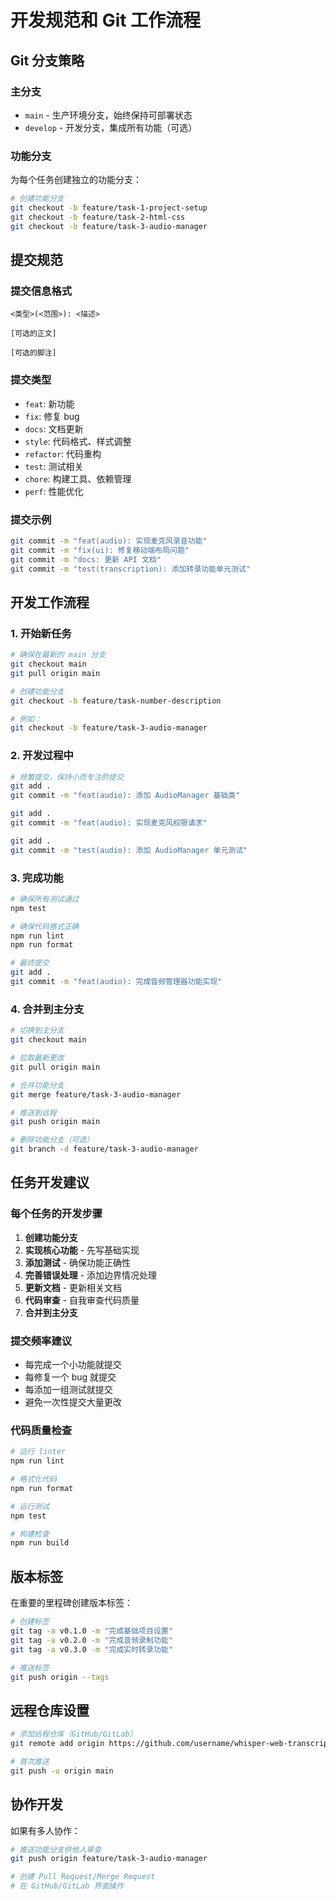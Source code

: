 # 开发规范和 Git 工作流程

## Git 分支策略

### 主分支

- `main` - 生产环境分支，始终保持可部署状态
- `develop` - 开发分支，集成所有功能（可选）

### 功能分支

为每个任务创建独立的功能分支：

```bash
# 创建功能分支
git checkout -b feature/task-1-project-setup
git checkout -b feature/task-2-html-css
git checkout -b feature/task-3-audio-manager
```

## 提交规范

### 提交信息格式

```
<类型>(<范围>): <描述>

[可选的正文]

[可选的脚注]
```

### 提交类型

- `feat`: 新功能
- `fix`: 修复 bug
- `docs`: 文档更新
- `style`: 代码格式、样式调整
- `refactor`: 代码重构
- `test`: 测试相关
- `chore`: 构建工具、依赖管理
- `perf`: 性能优化

### 提交示例

```bash
git commit -m "feat(audio): 实现麦克风录音功能"
git commit -m "fix(ui): 修复移动端布局问题"
git commit -m "docs: 更新 API 文档"
git commit -m "test(transcription): 添加转录功能单元测试"
```

## 开发工作流程

### 1. 开始新任务

```bash
# 确保在最新的 main 分支
git checkout main
git pull origin main

# 创建功能分支
git checkout -b feature/task-number-description

# 例如：
git checkout -b feature/task-3-audio-manager
```

### 2. 开发过程中

```bash
# 频繁提交，保持小而专注的提交
git add .
git commit -m "feat(audio): 添加 AudioManager 基础类"

git add .
git commit -m "feat(audio): 实现麦克风权限请求"

git add .
git commit -m "test(audio): 添加 AudioManager 单元测试"
```

### 3. 完成功能

```bash
# 确保所有测试通过
npm test

# 确保代码格式正确
npm run lint
npm run format

# 最终提交
git add .
git commit -m "feat(audio): 完成音频管理器功能实现"
```

### 4. 合并到主分支

```bash
# 切换到主分支
git checkout main

# 拉取最新更改
git pull origin main

# 合并功能分支
git merge feature/task-3-audio-manager

# 推送到远程
git push origin main

# 删除功能分支（可选）
git branch -d feature/task-3-audio-manager
```

## 任务开发建议

### 每个任务的开发步骤

1. **创建功能分支**
2. **实现核心功能** - 先写基础实现
3. **添加测试** - 确保功能正确性
4. **完善错误处理** - 添加边界情况处理
5. **更新文档** - 更新相关文档
6. **代码审查** - 自我审查代码质量
7. **合并到主分支**

### 提交频率建议

- 每完成一个小功能就提交
- 每修复一个 bug 就提交
- 每添加一组测试就提交
- 避免一次性提交大量更改

### 代码质量检查

```bash
# 运行 linter
npm run lint

# 格式化代码
npm run format

# 运行测试
npm test

# 构建检查
npm run build
```

## 版本标签

在重要的里程碑创建版本标签：

```bash
# 创建标签
git tag -a v0.1.0 -m "完成基础项目设置"
git tag -a v0.2.0 -m "完成音频录制功能"
git tag -a v0.3.0 -m "完成实时转录功能"

# 推送标签
git push origin --tags
```

## 远程仓库设置

```bash
# 添加远程仓库（GitHub/GitLab）
git remote add origin https://github.com/username/whisper-web-transcription.git

# 首次推送
git push -u origin main
```

## 协作开发

如果有多人协作：

```bash
# 推送功能分支供他人审查
git push origin feature/task-3-audio-manager

# 创建 Pull Request/Merge Request
# 在 GitHub/GitLab 界面操作
```

